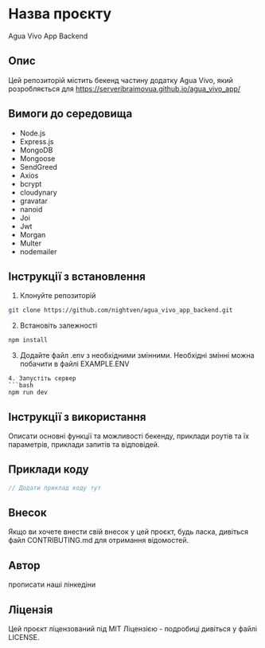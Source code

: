 

# Назва проєкту
Agua Vivo App Backend

## Опис
Цей репозиторій містить бекенд частину додатку Agua Vivo, який розробляється для https://serveribraimovua.github.io/agua_vivo_app/

## Вимоги до середовища
- Node.js
- Express.js
- MongoDB
- Mongoose 
- SendGreed
- Axios
- bcrypt
- cloudynary
- gravatar
- nanoid
- Joi
- Jwt
- Morgan
- Multer
- nodemailer

## Інструкції з встановлення
1. Клонуйте репозиторій
```bash
git clone https://github.com/nightven/agua_vivo_app_backend.git
```
2. Встановіть залежності
```bash
npm install
```
3. Додайте файл .env з необхідними змінними.
Необхідні змінні можна побачити в файлі EXAMPLE.ENV
```
4. Запустіть сервер
```bash
npm run dev
```


## Інструкції з використання
Описати основні функції та можливості бекенду, приклади роутів та їх параметрів, приклади запитів та відповідей.

## Приклади коду
```javascript
// Додати приклад коду тут
```

## Внесок
Якщо ви хочете внести свій внесок у цей проєкт, будь ласка, дивіться файл CONTRIBUTING.md для отримання відомостей.

## Автор
прописати наші лінкедіни

## Ліцензія
Цей проєкт ліцензований під MIT Ліцензією - подробиці дивіться у файлі LICENSE.

